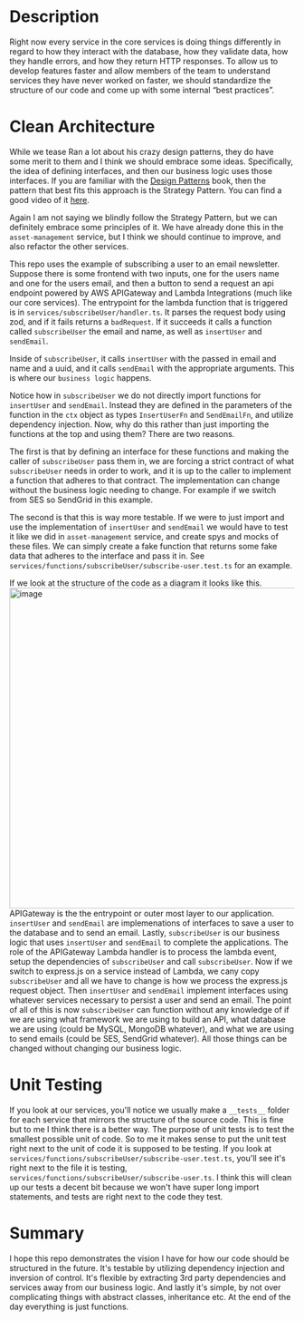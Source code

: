 # Description

Right now every service in the core services is doing things differently in regard to how they interact with the database, how they validate data, how they handle errors, and how they return HTTP responses. To allow us to develop features faster and allow members of the team to understand services they have never worked on faster, we should standardize the structure of our code and come up with some internal “best practices”.

# Clean Architecture

While we tease Ran a lot about his crazy design patterns, they do have some merit to them and I think we should embrace some ideas. Specifically, the idea of defining interfaces, and then our business logic uses those interfaces. If you are familiar with the [Design Patterns](https://www.youtube.com/watch?v=WQ8bNdxREHU) book, then the pattern that best fits this approach is the Strategy Pattern. You can find a good video of it [here](https://www.youtube.com/watch?v=WQ8bNdxREHU).

Again I am not saying we blindly follow the Strategy Pattern, but we can definitely embrace some principles of it. We have already done this in the `asset-management` service, but I think we should continue to improve, and also refactor the other services.

This repo uses the example of subscribing a user to an email newsletter. Suppose there is some frontend with two inputs, one for the users name and one for the users email, and then a button to send a request an api endpoint powered by AWS APIGateway and Lambda Integrations (much like our core services). The entrypoint for the lambda function that is triggered is in `services/subscribeUser/handler.ts`. It parses the request body using zod, and if it fails returns a `badRequest`. If it succeeds it calls a function called `subscribeUser` the email and name, as well as `insertUser` and `sendEmail`.

Inside of `subscribeUser`, it calls `insertUser` with the passed in email and name and a uuid, and it calls `sendEmail` with the appropriate arguments. This is where our `business logic` happens.

Notice how in `subscribeUser` we do not directly import functions for `insertUser` and `sendEmail`. Instead they are defined in the parameters of the function in the `ctx` object as types `InsertUserFn` and `SendEmailFn`, and utilize dependency injection. Now, why do this rather than just importing the functions at the top and using them? There are two reasons.

The first is that by defining an interface for these functions and making the caller of `subscribeUser` pass them in, we are forcing a strict contract of what `subscribeUser` needs in order to work, and it is up to the caller to implement a function that adheres to that contract. The implementation can change without the business logic needing to change. For example if we switch from SES so SendGrid in this example.

The second is that this is way more testable. If we were to just import and use the implementation of `insertUser` and `sendEmail` we would have to test it like we did in `asset-management` service, and create spys and mocks of these files. We can simply create a fake function that returns some fake data that adheres to the interface and pass it in. See `services/functions/subscribeUser/subscribe-user.test.ts` for an example.

If we look at the structure of the code as a diagram it looks like this.
<img width="566" alt="image" src="https://user-images.githubusercontent.com/46607985/221962621-22495ed0-62c9-4241-9980-0ed4c4c3f184.png">
APIGateway is the the entrypoint or outer most layer to our application. `insertUser` and `sendEmail` are implemenations of interfaces to save a user to the database and to send an email. Lastly, `subscribeUser` is our business logic that uses `insertUser` and `sendEmail` to complete the applications. The role of the APIGateway Lambda handler is to process the lambda event, setup the dependencies of `subscribeUser` and call `subscribeUser`. Now if we switch to express.js on a service instead of Lambda, we cany copy `subscribeUser` and all we have to change is how we process the express.js request object. Then `insertUser` and `sendEmail` implement interfaces using whatever services necessary to persist a user and send an email. The point of all of this is now `subscribeUser` can function without any knowledge of if we are using what framework we are using to build an API, what database we are using (could be MySQL, MongoDB whatever), and what we are using to send emails (could be SES, SendGrid whatever). All those things can be changed without changing our business logic.

# Unit Testing

If you look at our services, you'll notice we usually make a `__tests__` folder for each service that mirrors the structure of the source code. This is fine but to me I think there is a better way. The purpose of unit tests is to test the smallest possible unit of code. So to me it makes sense to put the unit test right next to the unit of code it is supposed to be testing. If you look at `services/functions/subscribeUser/subscribe-user.test.ts`, you'll see it's right next to the file it is testing, `services/functions/subscribeUser/subscribe-user.ts`. I think this will clean up our tests a decent bit because we won't have super long import statements, and tests are right next to the code they test.

# Summary

I hope this repo demonstrates the vision I have for how our code should be structured in the future. It's testable by utilizing dependency injection and inversion of control. It's flexible by extracting 3rd party dependencies and services away from our business logic. And lastly it's simple, by not over complicating things with abstract classes, inheritance etc. At the end of the day everything is just functions.
